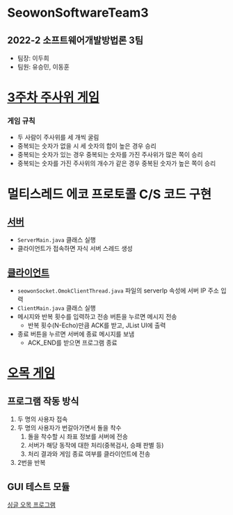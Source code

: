 # SeowonSoftwareTeam3

## 2022-2 소프트웨어개발방법론 3팀

+ 팀장: 이두희
+ 팀원: 유승민, 이동훈

# [3주차 주사위 게임](https://github.com/lDooh/SeowonSoftwareTeam3/tree/main/DiceProject)

### 게임 규칙
+ 두 사람이 주사위를 세 개씩 굴림
+ 중복되는 숫자가 없을 시 세 숫자의 합이 높은 경우 승리
+ 중복되는 숫자가 있는 경우 중복되는 숫자를 가진 주사위가 많은 쪽이 승리
+ 중복되는 숫자를 가진 주사위의 개수가 같은 경우 중복된 숫자가 높은 쪽이 승리

# 멀티스레드 에코 프로토콜 C/S 코드 구현

## [서버](https://github.com/lDooh/SeowonSoftwareTeam3/tree/main/EchoProtocolServer)
+ `ServerMain.java` 클래스 실행
+ 클라이언트가 접속하면 자식 서버 스레드 생성

## [클라이언트](https://github.com/lDooh/SeowonSoftwareTeam3/tree/main/EchoProtocolProject)
+ `seowonSocket.OmokClientThread.java` 파일의 serverIp 속성에 서버 IP 주소 입력
+ `ClientMain.java` 클래스 실행
+ 메시지와 반복 횟수를 입력하고 전송 버튼을 누르면 메시지 전송
  + 반복 횟수(N-Echo)만큼 ACK를 받고, JList UI에 출력
+ 종료 버튼을 누르면 서버에 종료 메시지를 보냄
  + ACK_END를 받으면 프로그램 종료

# [오목 게임](https://github.com/lDooh/SeowonSoftwareTeam3/tree/main/OmokProject)
## 프로그램 작동 방식
1. 두 명의 사용자 접속
2. 두 명의 사용자가 번갈아가면서 돌을 착수
   1. 돌을 착수할 시 좌표 정보를 서버에 전송
   2. 서버가 해당 동작에 대한 처리(중복검사, 승패 판별 등)
   3. 처리 결과와 게임 종료 여부를 클라이언트에 전송
3. 2번을 반복
## GUI 테스트 모듈
[싱글 오목 프로그램](https://github.com/lDooh/SeowonSoftwareTeam3/tree/main/OmokProject/src/single_omok/OmokGameMain.java)